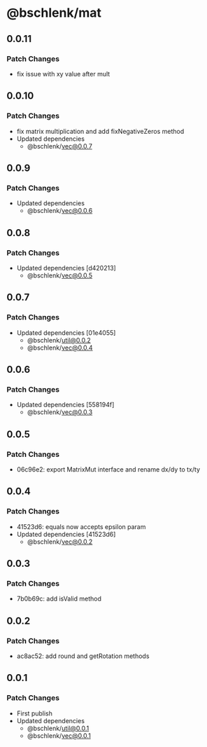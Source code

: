 # @bschlenk/mat

## 0.0.11

### Patch Changes

- fix issue with xy value after mult

## 0.0.10

### Patch Changes

- fix matrix multiplication and add fixNegativeZeros method
- Updated dependencies
  - @bschlenk/vec@0.0.7

## 0.0.9

### Patch Changes

- Updated dependencies
  - @bschlenk/vec@0.0.6

## 0.0.8

### Patch Changes

- Updated dependencies [d420213]
  - @bschlenk/vec@0.0.5

## 0.0.7

### Patch Changes

- Updated dependencies [01e4055]
  - @bschlenk/util@0.0.2
  - @bschlenk/vec@0.0.4

## 0.0.6

### Patch Changes

- Updated dependencies [558194f]
  - @bschlenk/vec@0.0.3

## 0.0.5

### Patch Changes

- 06c96e2: export MatrixMut interface and rename dx/dy to tx/ty

## 0.0.4

### Patch Changes

- 41523d6: equals now accepts epsilon param
- Updated dependencies [41523d6]
  - @bschlenk/vec@0.0.2

## 0.0.3

### Patch Changes

- 7b0b69c: add isValid method

## 0.0.2

### Patch Changes

- ac8ac52: add round and getRotation methods

## 0.0.1

### Patch Changes

- First publish
- Updated dependencies
  - @bschlenk/util@0.0.1
  - @bschlenk/vec@0.0.1
